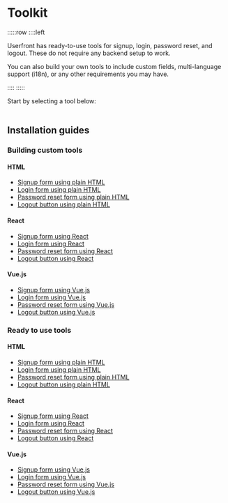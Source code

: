 # Toolkit

:::::row
::::left

Userfront has ready-to-use tools for signup, login, password reset, and logout. These do not require any backend setup to work.

You can also build your own tools to include custom fields, multi-language support (i18n), or any other requirements you may have.

::::
:::::

<p style="margin-bottom:0">Start by selecting a tool below:</p>

<toolkit-initial-picker />

<br>

## Installation guides

### Building custom tools

#### HTML

- [Signup form using plain HTML](/guide/toolkit/build-signup-form-html.html)
- [Login form using plain HTML](/guide/toolkit/build-login-form-html.html)
- [Password reset form using plain HTML](/guide/toolkit/build-password-reset-form-html.html)
- [Logout button using plain HTML](/guide/toolkit/build-logout-button-html.html)

#### React

- [Signup form using React](/guide/toolkit/build-signup-form-react.html)
- [Login form using React](/guide/toolkit/build-login-form-react.html)
- [Password reset form using React](/guide/toolkit/build-password-reset-form-react.html)
- [Logout button using React](/guide/toolkit/build-logout-button-react.html)

#### Vue.js

- [Signup form using Vue.js](/guide/toolkit/build-signup-form-vue.html)
- [Login form using Vue.js](/guide/toolkit/build-login-form-vue.html)
- [Password reset form using Vue.js](/guide/toolkit/build-password-reset-form-vue.html)
- [Logout button using Vue.js](/guide/toolkit/build-logout-button-vue.html)

### Ready to use tools

#### HTML

- [Signup form using plain HTML](/guide/toolkit/automatic-signup-form-html.html)
- [Login form using plain HTML](/guide/toolkit/automatic-login-form-html.html)
- [Password reset form using plain HTML](/guide/toolkit/automatic-password-reset-form-html.html)
- [Logout button using plain HTML](/guide/toolkit/automatic-logout-button-html.html)

#### React

- [Signup form using React](/guide/toolkit/automatic-signup-form-react.html)
- [Login form using React](/guide/toolkit/automatic-login-form-react.html)
- [Password reset form using React](/guide/toolkit/automatic-password-reset-form-react.html)
- [Logout button using React](/guide/toolkit/automatic-logout-button-react.html)

#### Vue.js

- [Signup form using Vue.js](/guide/toolkit/automatic-signup-form-vue.html)
- [Login form using Vue.js](/guide/toolkit/automatic-login-form-vue.html)
- [Password reset form using Vue.js](/guide/toolkit/automatic-password-reset-form-vue.html)
- [Logout button using Vue.js](/guide/toolkit/automatic-logout-button-vue.html)

<div style="min-height:300px;"></div>
